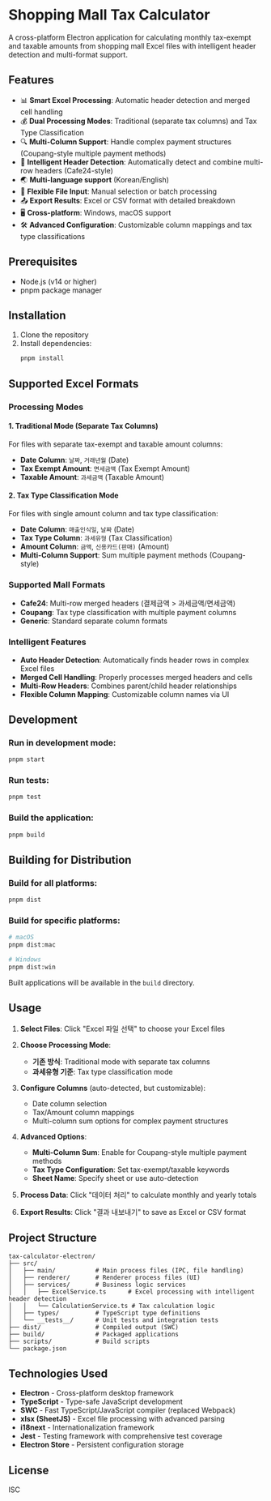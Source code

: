 # Shopping Mall Tax Calculator

A cross-platform Electron application for calculating monthly tax-exempt and taxable amounts from shopping mall Excel files with intelligent header detection and multi-format support.

## Features

- 📊 **Smart Excel Processing**: Automatic header detection and merged cell handling
- 💰 **Dual Processing Modes**: Traditional (separate tax columns) and Tax Type Classification
- 🔍 **Multi-Column Support**: Handle complex payment structures (Coupang-style multiple payment methods)
- 🧠 **Intelligent Header Detection**: Automatically detect and combine multi-row headers (Cafe24-style)
- 🌏 **Multi-language support** (Korean/English)
- 📁 **Flexible File Input**: Manual selection or batch processing
- 📤 **Export Results**: Excel or CSV format with detailed breakdown
- 🖥️ **Cross-platform**: Windows, macOS support
- 🛠️ **Advanced Configuration**: Customizable column mappings and tax type classifications

## Prerequisites

- Node.js (v14 or higher)
- pnpm package manager

## Installation

1. Clone the repository
2. Install dependencies:
   ```bash
   pnpm install
   ```

## Supported Excel Formats

### Processing Modes

#### 1. Traditional Mode (Separate Tax Columns)
For files with separate tax-exempt and taxable amount columns:
- **Date Column**: `날짜`, `거래년월` (Date)
- **Tax Exempt Amount**: `면세금액` (Tax Exempt Amount)  
- **Taxable Amount**: `과세금액` (Taxable Amount)

#### 2. Tax Type Classification Mode
For files with single amount column and tax type classification:
- **Date Column**: `매출인식일`, `날짜` (Date)
- **Tax Type Column**: `과세유형` (Tax Classification)
- **Amount Column**: `금액`, `신용카드(판매)` (Amount)
- **Multi-Column Support**: Sum multiple payment methods (Coupang-style)

### Supported Mall Formats

- **Cafe24**: Multi-row merged headers (결제금액 > 과세금액/면세금액)
- **Coupang**: Tax type classification with multiple payment columns
- **Generic**: Standard separate column formats

### Intelligent Features

- **Auto Header Detection**: Automatically finds header rows in complex Excel files
- **Merged Cell Handling**: Properly processes merged headers and cells
- **Multi-Row Headers**: Combines parent/child header relationships
- **Flexible Column Mapping**: Customizable column names via UI

## Development

### Run in development mode:
```bash
pnpm start
```

### Run tests:
```bash
pnpm test
```

### Build the application:
```bash
pnpm build
```

## Building for Distribution

### Build for all platforms:
```bash
pnpm dist
```

### Build for specific platforms:
```bash
# macOS
pnpm dist:mac

# Windows
pnpm dist:win
```

Built applications will be available in the `build` directory.

## Usage

1. **Select Files**: Click "Excel 파일 선택" to choose your Excel files

2. **Choose Processing Mode**:
   - **기존 방식**: Traditional mode with separate tax columns
   - **과세유형 기준**: Tax type classification mode

3. **Configure Columns** (auto-detected, but customizable):
   - Date column selection
   - Tax/Amount column mappings
   - Multi-column sum options for complex payment structures

4. **Advanced Options**:
   - **Multi-Column Sum**: Enable for Coupang-style multiple payment methods
   - **Tax Type Configuration**: Set tax-exempt/taxable keywords
   - **Sheet Name**: Specify sheet or use auto-detection

5. **Process Data**: Click "데이터 처리" to calculate monthly and yearly totals

6. **Export Results**: Click "결과 내보내기" to save as Excel or CSV format

## Project Structure

```
tax-calculator-electron/
├── src/
│   ├── main/           # Main process files (IPC, file handling)
│   ├── renderer/       # Renderer process files (UI)
│   ├── services/       # Business logic services
│   │   ├── ExcelService.ts      # Excel processing with intelligent header detection
│   │   └── CalculationService.ts # Tax calculation logic
│   ├── types/          # TypeScript type definitions
│   └── __tests__/      # Unit tests and integration tests
├── dist/               # Compiled output (SWC)
├── build/              # Packaged applications
├── scripts/            # Build scripts
└── package.json
```

## Technologies Used

- **Electron** - Cross-platform desktop framework
- **TypeScript** - Type-safe JavaScript development  
- **SWC** - Fast TypeScript/JavaScript compiler (replaced Webpack)
- **xlsx (SheetJS)** - Excel file processing with advanced parsing
- **i18next** - Internationalization framework
- **Jest** - Testing framework with comprehensive test coverage
- **Electron Store** - Persistent configuration storage

## License

ISC